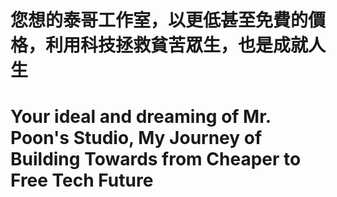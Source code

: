# 您想的泰哥工作室，以更低甚至免費的價格，利用科技拯救貧苦眾生，也是成就人生
# Your ideal and dreaming of Mr. Poon's Studio, My Journey of Building Towards from Cheaper to Free Tech Future
